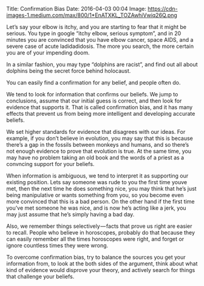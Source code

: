 Title: Confirmation Bias
Date: 2016-04-03 00:04
Image: https://cdn-images-1.medium.com/max/800/1*EnATXKL_TOZAwhiVwiq26Q.png

Let’s say your elbow is itchy, and you are starting to fear that it might be serious. You type in google “itchy elbow, serious symptom”, and in 20 minutes you are convinced that you have elbow cancer, space AIDS, and a severe case of acute ladidadidosis. The more you search, the more certain you are of your impending doom.

In a similar fashion, you may type “dolphins are racist”, and find out all about dolphins being the secret force behind holocaust.

You can easily find a confirmation for any belief, and people often do.

We tend to look for information that confirms our beliefs. We jump to conclusions, assume that our initial guess is correct, and then look for evidence that supports it. That is called confirmation bias, and it has many effects that prevent us from being more intelligent and developing accurate beliefs.

We set higher standards for evidence that disagrees with our ideas. For example, if you don’t believe in evolution, you may say that this is because there’s a gap in the fossils between monkeys and humans, and so there’s not enough evidence to prove that evolution is true. At the same time, you may have no problem taking an old book and the words of a priest as a convncing support for your beliefs.

When information is ambiguous, we tend to interpret it as supporting our existing position. Lets say someone was rude to you the first time youve met, then the next time he does something nice, you may think that he’s just being manipulative or wants something from you, so you become even more convinced that this is a bad person. On the other hand if the first time you’ve met someone he was nice, and is now he’s acting like a jerk, you may just assume that he’s simply having a bad day.

Also, we remember things selectively — facts that prove us right are easier to recall. People who believe in horoscopes, probably do that because they can easily remember all the times horoscopes were right, and forget or ignore countless times they were wrong.

To overcome confirmation bias, try to balance the sources you get your information from, to look at the both sides of the argument, think about what kind of evidence would disprove your theory, and actively search for things that challenge your beliefs.
